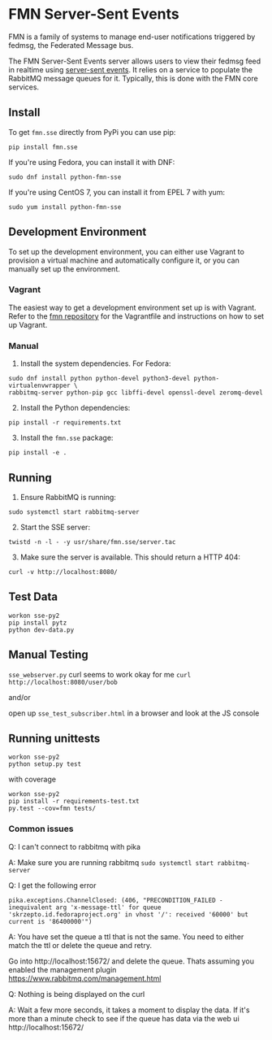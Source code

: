 # FMN Server-Sent Events

FMN is a family of systems to manage end-user notifications triggered by
fedmsg, the Federated Message bus.

The FMN Server-Sent Events server allows users to view their fedmsg feed in realtime
using [server-sent events](https://html.spec.whatwg.org/multipage/comms.html#server-sent-events).
It relies on a service to populate the RabbitMQ message queues for it. Typically, this is
done with the FMN core services.

## Install

To get ``fmn.sse`` directly from PyPi you can use pip:

```
pip install fmn.sse
```

If you're using Fedora, you can install it with DNF:

```
sudo dnf install python-fmn-sse
```

If you're using CentOS 7, you can install it from EPEL 7 with yum:

```
sudo yum install python-fmn-sse
```

## Development Environment

To set up the development environment, you can either use Vagrant to provision
a virtual machine and automatically configure it, or you can manually set up
the environment.

### Vagrant

The easiest way to get a development environment set up is with Vagrant. Refer
to the [fmn repository](https://github.com/fedora-infra/fmn) for the Vagrantfile
and instructions on how to set up Vagrant.


### Manual

1. Install the system dependencies. For Fedora:
```
sudo dnf install python python-devel python3-devel python-virtualenvwrapper \
rabbitmq-server python-pip gcc libffi-devel openssl-devel zeromq-devel
```

2. Install the Python dependencies:
```
pip install -r requirements.txt
```

3. Install the ``fmn.sse`` package:
```
pip install -e .
```

## Running

1. Ensure RabbitMQ is running:
```
sudo systemctl start rabbitmq-server
```

2. Start the SSE server:
```
twistd -n -l - -y usr/share/fmn.sse/server.tac
```

3. Make sure the server is available. This should return a HTTP 404:
```
curl -v http://localhost:8080/
```

## Test Data

```
workon sse-py2
pip install pytz
python dev-data.py
```

## Manual Testing

`sse_webserver.py` curl seems to work okay for me `curl http://localhost:8080/user/bob`

and/or

open up `sse_test_subscriber.html` in a browser and look at the JS console

## Running unittests
```
workon sse-py2
python setup.py test
```

with coverage

```
workon sse-py2
pip install -r requirements-test.txt
py.test --cov=fmn tests/
```

### Common issues

Q: I can't connect to rabbitmq with pika

A: Make sure you are running rabbitmq `sudo systemctl start rabbitmq-server`

Q: I get the following error
```
pika.exceptions.ChannelClosed: (406, "PRECONDITION_FAILED - inequivalent arg 'x-message-ttl' for queue 'skrzepto.id.fedoraproject.org' in vhost '/': received '60000' but current is '86400000'")
```

A: You have set the queue a ttl that is not the same. You need to either match the ttl or delete the queue and retry.

Go into http://localhost:15672/  and delete the queue. Thats assuming you enabled the management plugin https://www.rabbitmq.com/management.html

Q: Nothing is being displayed on the curl

A: Wait a few more seconds, it takes a moment to display the data. If it's more
than a minute check to see if the queue has data via the web ui http://localhost:15672/
